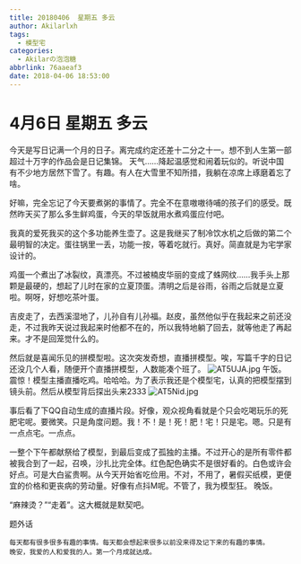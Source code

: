 ```yaml
---
title: 20180406  星期五 多云
author: Akilarlxh
tags:
  - 模型宅
categories:
  - Akilarの泡泡糖
abbrlink: 76aaeaf3
date: 2018-04-06 18:53:00
---
```

# 4月6日 星期五 多云

今天是写日记满一个月的日子。离完成约定还差十二分之十一。想不到人生第一部超过十万字的作品会是日记集锦。
天气……降起温感觉和闹着玩似的。听说中国有不少地方居然下雪了。有趣。有人在大雪里不知所措，我躺在凉席上琢磨着忘了啥。

好嘛，完全忘记了今天要煮粥的事情了。完全不在意嗷嗷待哺的孩子们的感受。既然昨天买了那么多生鲜鸡蛋，今天的早饭就用水煮鸡蛋应付吧。

我真的爱死我买的这个多功能养生壶了。这是我继买了制冷饮水机之后做的第二个最明智的决定。蛋往锅里一丢，功能一按，等着吃就行。真好。简直就是为宅学家设计的。

鸡蛋一个煮出了冰裂纹，真漂亮。不过被楠皮华丽的变成了蛛网纹……我手头上那颗是最硬的，想起了儿时在家的立夏顶蛋。清明之后是谷雨，谷雨之后就是立夏啦。啊呀，好想吃茶叶蛋。

吉皮走了，去西溪湿地了，儿孙自有儿孙福。赵皮，虽然他似乎在我起来之前还没走，不过我昨天说过我起来时他都不在的，所以我特地躺了回去，就等他走了再起来。才不是回笼觉什么的。

然后就是喜闻乐见的拼模型啦。这次突发奇想，直播拼模型。唉，写篇千字的日记还没几个人看，随便开个直播拼模型，人数能凑个班了。
![AT5UJA.jpg](https://s2.ax1x.com/2019/04/10/AT5UJA.jpg)
午饭。震惊！模型主播直播吃鸡。哈哈哈。为了表示我还是个模型宅，认真的把模型摆到镜头前。然后从模型背后探出头来2333
![AT5Nid.jpg](https://s2.ax1x.com/2019/04/10/AT5Nid.jpg)

事后看了下QQ自动生成的直播片段。好像，观众视角看就是个只会吃喝玩乐的死肥宅呢。要微笑。只是角度问题。我！不！是！死！肥！宅！只是宅。嗯。只是有一点点宅。一点点。

一整个下午都献祭给了模型，到最后变成了孤独的主播。不过开心的是所有零件都被我合到了一起，召唤，沙扎比完全体。红色配色确实不是很好看的。白色或许会好点。可是大白鲨贵啊。从今天开始省吃俭用。不对，不用了，暑假买纸模，更便宜的价格和更丧病的劳动量。好像有点抖M呢。不管了，我为模型狂。
晚饭。

“麻辣烫？”“走着”。这大概就是默契吧。

题外话
```
每天都有很多很多有趣的事情。每天都会想起来很多以前没来得及记下来的有趣的事情。
晚安，我爱的人和爱我的人。第一个月成就达成。
```